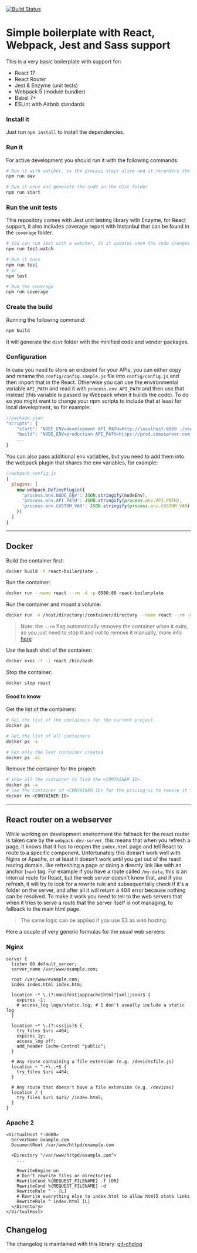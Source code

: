 [![Build Status](https://travis-ci.org/darkmavis1980/react-jest-boilerplate.svg?branch=master)](https://travis-ci.org/darkmavis1980/react-jest-boilerplate)

# Simple boilerplate with React, Webpack, Jest and Sass support

This is a very basic boilerplate with support for:

* React 17
* React Router
* Jest & Enzyme (unit tests)
* Webpack 5 (module bundler)
* Babel 7+
* ESLint with Airbnb standards

### Install it

Just run `npm install` to install the dependencies.

### Run it

For active development you should run it with the following commands:

```bash
# Run it with watcher, so the process stays alive and it rerenders the page every time you apply a change to the code
npm run dev

# Run it once and generate the code in the dist folder
npm run start
```

### Run the unit tests

This repository comes with Jest unit testing library with Enzyme, for React support, it also includes coverage report with Instanbul that can be found in the `coverage` folder.

```bash
# You can run Jest with a watcher, so it updates when the code changes
npm run test:watch

# Run it once
npm run test 
# or 
npm test

# Run the coverage
npm run coverage
```

### Create the build

Running the following command:

```bash
npm build
```

It will generate the `dist` folder with the minified code and vendor packages.

### Configuration

In case you need to store an endpoint for your APIs, you can either copy and rename the `config/config.sample.js` file into `config/config.js` and then import that in the React. Otherwise you can use the environmental variable `API_PATH` and read it with `process.env.API_PATH` and then use that instead (this variable is passed by Webpack when it builds the code). To do so you might want to change your npm scripts to include that at least for local development, so for example:

```javascript
//package.json
"scripts": {
    "start": "NODE_ENV=development API_PATH=http://localhost:8080 ./node_modules/webpack/bin/webpack.js --mode development",
    "build": "NODE_ENV=production API_PATH=https://prod.someserver.com ./node_modules/webpack/bin/webpack.js --mode production",
    ...
}

```

You can also pass additional env variables, but you need to add them into the webpack plugin that shares the env variables, for example:

```javascript
//webpack.config.js
{
  plugins: [
    new webpack.DefinePlugin({
      'process.env.NODE_ENV': JSON.stringify(nodeEnv),
      'process.env.API_PATH': JSON.stringify(process.env.API_PATH),
      'process.env.CUSTOM_VAR': JSON.stringify(process.env.CUSTOM_VAR)
    })
  ]
}
```

---

## Docker

Build the container first:

```bash
docker build -t react-boilerplate .
```

Run the container:

```bash
docker run --name react --rm -d -p 8080:80 react-boilerplate
```

Run the container and mount a volume:

```bash
docker run -v /host/directory:/container/directory --name react --rm -d -p 8080:80 react-boilerplate
```

> Note: the `--rm` flag automatically removes the container when it exits, so you just need to stop it and not to remove it manually, more info [here](https://docs.docker.com/engine/reference/run/#clean-up---rm)

Use the bash shell of the container:

```bash
docker exec -t -i react /bin/bash
```

Stop the container:

```bash
docker stop react
```

#### Good to know

Get the list of the containers:

```bash
# Get the list of the containers for the current project
docker ps

# Get the list of all containers
docker ps -a

# Get only the last container created
docker ps -al
```

Remove the container for the project:

```bash
# show all the container to find the <CONTAINER ID>
docker ps -a
# use the container id <CONTAINER ID> for the pricing-ui to remove it from the active containers
docker rm <CONTAINER ID>
```

---

## React router on a webserver

While working on development environment the fallback for the react router is taken care by the `webpack-dev-server`, this means that when you refresh a page, it knows that it has to reopen the `index.html` page and tell React to route to a specific component.
Unfortunately this doesn't work well with Nginx or Apache, or at least it doesn't work until you get out of the react routing domain, like refreshing a page or doing a directly link like with an anchor (`<a>`) tag.
For example if you have a route called `/my-data`, this is an internal route for React, but the web server doesn't know that, and if you refresh, it will try to look for a rewrite rule and subsequentally check if it's a folder on the server, and after all it will return a 404 error because nothing can be resolved.
To make it work you need to tell to the web servers that when it tries to serve a route that the server itself is not managing, to fallback to the main html page.

> The same logic can be applied if you use S3 as web hosting.

Here a couple of very generic formulas for the usual web servers:

### Nginx

```
server {
  listen 80 default_server;
  server_name /var/www/example.com;

  root /var/www/example.com;
  index index.html index.htm;

  location ~* \.(?:manifest|appcache|html?|xml|json)$ {
    expires -1;
    # access_log logs/static.log; # I don't usually include a static log
  }

  location ~* \.(?:css|js)$ {
    try_files $uri =404;
    expires 1y;
    access_log off;
    add_header Cache-Control "public";
  }

  # Any route containing a file extension (e.g. /devicesfile.js)
  location ~ ^.+\..+$ {
    try_files $uri =404;
  }

  # Any route that doesn't have a file extension (e.g. /devices)
  location / {
    try_files $uri $uri/ /index.html;
  }
}
```

### Apache 2

```
<VirtualHost *:8080>
  ServerName example.com
  DocumentRoot /var/www/httpd/example.com

  <Directory "/var/www/httpd/example.com">
    ...

    RewriteEngine on
    # Don't rewrite files or directories
    RewriteCond %{REQUEST_FILENAME} -f [OR]
    RewriteCond %{REQUEST_FILENAME} -d
    RewriteRule ^ - [L]
    # Rewrite everything else to index.html to allow html5 state links
    RewriteRule ^ index.html [L]
  </Directory>
</VirtualHost>
```

## Changelog

The changelog is maintained with this library: [git-chglog](https://github.com/git-chglog/git-chglog)